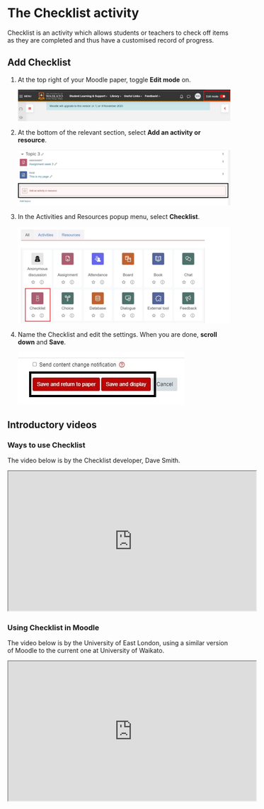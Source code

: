 # The Checklist activity

Checklist is an activity which allows students or teachers to check off items as they are completed and thus have a customised record of progress.

## Add Checklist
1. At the top right of your Moodle paper, toggle **Edit mode** on.

   ![](images/Edit-mood.png)
2. At the bottom of the relevant section, select **Add an activity or resource**.
   
   ![](images/Add_activity_or_resource_select_wide-_1_.webp)
3. In the Activities and Resources popup menu, select **Checklist**.
   
   ![](images/checklist-activity-resources-menu-select.png)
4. Name the Checklist and edit the settings. When you are done, **scroll down** and **Save**.
   
   ![](images/save-and-return.jpg)

## Introductory videos
### Ways to use Checklist
The video below is by the Checklist developer, Dave Smith.
<div class="video-container-4by3"><iframe width="560" height="315" src="https://www.youtube.com/embed/wIpGuW_-sVg?si=gc54j3eBbuZElKMP"></iframe></div>

### Using Checklist in Moodle
The video below is by the University of East London, using a similar version of Moodle to the current one at University of Waikato.
<div class="video-container-4by3"><iframe width="560" height="315" src="https://www.youtube.com/embed/yrBcrAGhOvs?si=--JnsdsOKUC-y_3A"></iframe></div>
